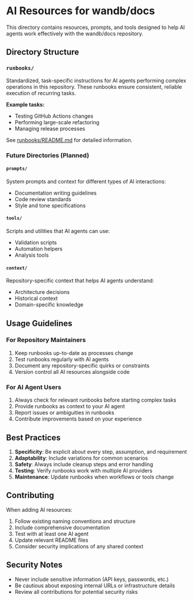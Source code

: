 # AI Resources for wandb/docs

This directory contains resources, prompts, and tools designed to help AI agents work effectively with the wandb/docs repository.

## Directory Structure

### `runbooks/`
Standardized, task-specific instructions for AI agents performing complex operations in this repository. These runbooks ensure consistent, reliable execution of recurring tasks.

**Example tasks:**
- Testing GitHub Actions changes
- Performing large-scale refactoring
- Managing release processes

See [runbooks/README.md](./runbooks/README.md) for detailed information.

### Future Directories (Planned)

#### `prompts/`
System prompts and context for different types of AI interactions:
- Documentation writing guidelines
- Code review standards
- Style and tone specifications

#### `tools/`
Scripts and utilities that AI agents can use:
- Validation scripts
- Automation helpers
- Analysis tools

#### `context/`
Repository-specific context that helps AI agents understand:
- Architecture decisions
- Historical context
- Domain-specific knowledge

## Usage Guidelines

### For Repository Maintainers
1. Keep runbooks up-to-date as processes change
2. Test runbooks regularly with AI agents
3. Document any repository-specific quirks or constraints
4. Version control all AI resources alongside code

### For AI Agent Users
1. Always check for relevant runbooks before starting complex tasks
2. Provide runbooks as context to your AI agent
3. Report issues or ambiguities in runbooks
4. Contribute improvements based on your experience

## Best Practices

1. **Specificity**: Be explicit about every step, assumption, and requirement
2. **Adaptability**: Include variations for common scenarios
3. **Safety**: Always include cleanup steps and error handling
4. **Testing**: Verify runbooks work with multiple AI providers
5. **Maintenance**: Update runbooks when workflows or tools change

## Contributing

When adding AI resources:

1. Follow existing naming conventions and structure
2. Include comprehensive documentation
3. Test with at least one AI agent
4. Update relevant README files
5. Consider security implications of any shared context

## Security Notes

- Never include sensitive information (API keys, passwords, etc.)
- Be cautious about exposing internal URLs or infrastructure details
- Review all contributions for potential security risks